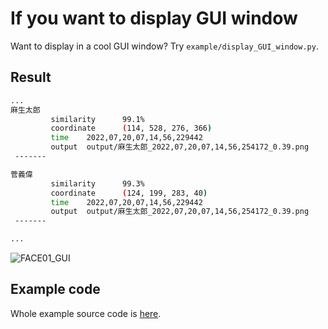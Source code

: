 # If you want to display GUI window

Want to display in a cool GUI window?
Try `example/display_GUI_window.py`.



## Result
```bash
...
麻生太郎
         similarity      99.1%
         coordinate      (114, 528, 276, 366)
         time    2022,07,20,07,14,56,229442
         output  output/麻生太郎_2022,07,20,07,14,56,254172_0.39.png
 -------

菅義偉
         similarity      99.3%
         coordinate      (124, 199, 283, 40)
         time    2022,07,20,07,14,56,229442
         output  output/麻生太郎_2022,07,20,07,14,56,254172_0.39.png
 -------

...

```
![FACE01_GUI](https://user-images.githubusercontent.com/93259837/180339656-7ef7baea-480f-4d78-b29b-e8e12bc85189.gif)


## Example code
Whole example source code is [here](../../example/display_GUI_window.py).

